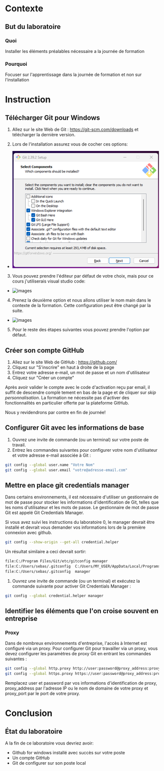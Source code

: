 # Contexte
## But du laboratoire
### Quoi
Installer les éléments préalables nécessaire a la journée de formation

### Pourquoi
Focuser sur l'apprentissage dans la journée de formation et non sur l'installation

# Instruction
## Télécharger Git pour Windows
1. Allez sur le site Web de Git : https://git-scm.com/downloads et télécharger la dernière version.

2. Lors de l'installation assurez vous de cocher ces options:
- ![images](/images/lab0_default_option_git_installation.png)

3. Vous pouvez prendre l'éditeur par défaut de votre choix, mais pour ce cours j'utiliserais visual studio code:
- ![images](/images/lab0_default_editor.png)

4. Prenez la deuxième option et nous allons utiliser le nom main dans le contexte de la formation. Cette configuration peut être changé par la suite.
- ![images](/images/lab0_default_editor.png)

5. Pour le reste des étapes suivantes vous pouvez prendre l'option par défaut.


## Créer son compte GitHub

1) Allez sur le site Web de GitHub : https://github.com/
2) Cliquez sur "S'inscrire" en haut à droite de la page
3) Entrez votre adresse e-mail, un mot de passe et un nom d'utilisateur
4) Cliquez sur "Créer un compte"


Après avoir valider le compte avec le code d'activation reçu par email, il suffit de descendre complè
tement en bas de la page et de cliquer sur *skip personnalisation*. La formation ne nécessite pas d'activer des fonctionnalités en particulier offerte par la plateforme GitHub.

Nous y revidendrons par contre en fin de journée!

## Configurer Git avec les informations de base
1. Ouvrez une invite de commande (ou un terminal) sur votre poste de travail.
2. Entrez les commandes suivantes pour configurer votre nom d'utilisateur et votre adresse e-mail associée à Git :

```bash
git config --global user.name "Votre Nom"
git config --global user.email "votre@adresse-email.com"
```

## Mettre en place **git credentials manager**

Dans certains environnements, il est nécessaire d'utiliser un gestionnaire de mot de passe pour stocker les informations d'identification de Git, telles que les noms d'utilisateur et les mots de passe. Le gestionnaire de mot de passe Git est appelé Git Credentials Manager.

Si vous avez suivi les instructions du laboratoire 0, le manager devrait être installé et devrait vous demander vos informations lors de la première connexion avec github.

```bash
git config --show-origin --get-all credential.helper
```

Un résultat similaire a ceci devrait sortir:

```bash
file:C:/Program Files/Git/etc/gitconfig manager
file:C:/Users/sebas/.gitconfig  C:/Users/MY_USER/AppData/Local/Programs/Git\ Credential\ Manager/git-credential-manager
file:C:/Users/sebas/.gitconfig  manager
```

1. Ouvrez une invite de commande (ou un terminal) et exécutez la commande suivante pour activer Git Credentials Manager :

```bash 
git config --global credential.helper manager
```

## Identifier les éléments que l'on croise souvent en entreprise
### Proxy 
Dans de nombreux environnements d'entreprise, l'accès à Internet est configuré via un proxy. Pour configurer Git pour travailler via un proxy, vous devez configurer les paramètres de proxy Git en entrant les commandes suivantes :

```bash
git config --global http.proxy http://user:password@proxy_address:proxy_port
git config --global https.proxy https://user:password@proxy_address:proxy_port
```

Remplacez user et password par vos informations d'identification de proxy, proxy_address par l'adresse IP ou le nom de domaine de votre proxy et proxy_port par le port de votre proxy.


# Conclusion
## État du laboratoire
A la fin de ce laboratoire vous devriez avoir: 
- Github for windows installé avec succès sur votre poste
- Un compte GitHub 
- Git de configurer sur son poste local 